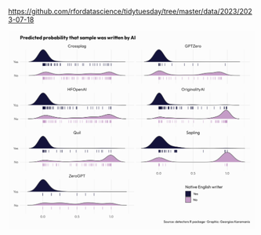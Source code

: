 https://github.com/rfordatascience/tidytuesday/tree/master/data/2023/2023-07-18

![](plots/detectors.png)

